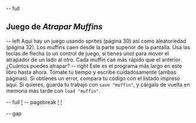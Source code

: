 -- full
## Juego de _Atrapar Muffins_
-- left
Aquí hay un juego usando sprites (página 30) así como aleatoriedad (página 32). Los muffins caen desde la parte superior de la pantalla. Usa las teclas de flecha (o un control de juego, si tienes uno) para mover el atrapador de un lado al otro. Cada muffin cae más rápido que el anterior. ¿Cuántos puedes atrapar?
-- right
Este es el programa más largo en este libro hasta ahora. Tómate tu tiempo y escribe cuidadosamente (ambas páginas). Si obtienes un error, compara tu código con el listado impreso aquí. Si quieres, guarda tu trabajo con `save "muffin"`, y cárgalo de vuelta en memoria más tarde con `load "muffin"`.

-- full
[!](p34-listing1a.png)
-- pagebreak
[!](p34-listing1b.png)
[!](p34-muffinCatchBot.png)

-- gap